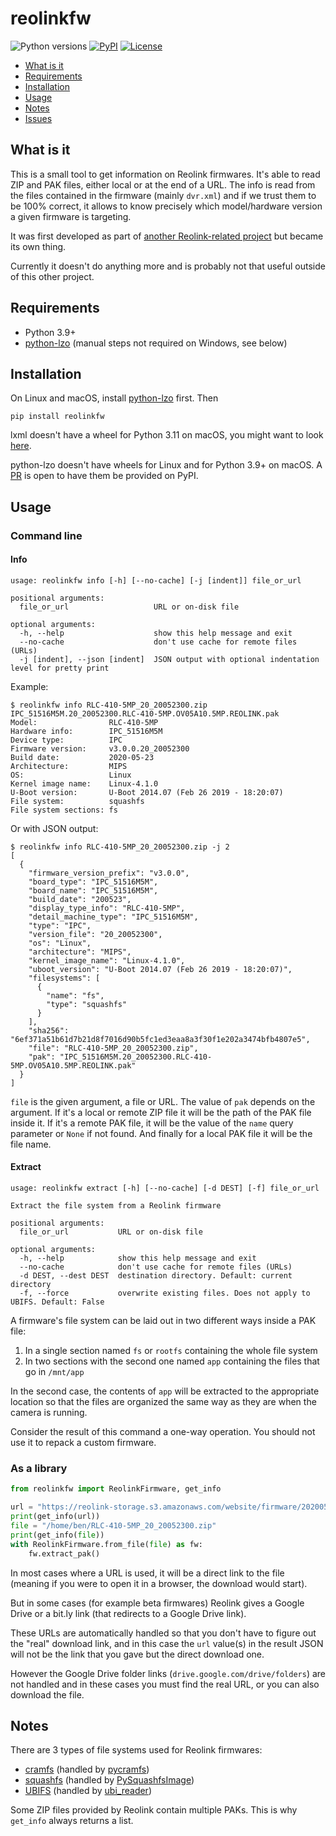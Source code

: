 # reolinkfw

<p align="left">
<a><img alt="Python versions" src="https://img.shields.io/pypi/pyversions/reolinkfw"></a>
<a href="https://pypi.org/project/reolinkfw/"><img alt="PyPI" src="https://img.shields.io/pypi/v/reolinkfw"></a>
<!-- <a href="https://github.com/psf/black"><img alt="Code style: black" src="https://img.shields.io/badge/code%20style-black-000000.svg"></a> -->
<a href="https://github.com/AT0myks/reolink-fw/blob/main/LICENSE"><img alt="License" src="https://img.shields.io/pypi/l/reolinkfw"></a>
</p>

* [What is it](#what-is-it)
* [Requirements](#requirements)
* [Installation](#installation)
* [Usage](#usage)
* [Notes](#notes)
* [Issues](#issues)

## What is it

This is a small tool to get information on Reolink firmwares.
It's able to read ZIP and PAK files, either local or at the end of a URL.
The info is read from the files contained in the firmware (mainly `dvr.xml`) and
if we trust them to be 100% correct, it allows to know precisely which
model/hardware version a given firmware is targeting.

It was first developed as part of
[another Reolink-related project](https://github.com/AT0myks/reolink-fw-archive)
but became its own thing.

Currently it doesn't do anything more and is probably not that useful outside of
this other project.

## Requirements

- Python 3.9+
- [python-lzo](https://github.com/jd-boyd/python-lzo) (manual steps not required on Windows, see below)

## Installation

On Linux and macOS, install
[python-lzo](https://github.com/jd-boyd/python-lzo#installation) first. Then

```
pip install reolinkfw
```

lxml doesn't have a wheel for Python 3.11 on macOS, you might want to look
[here](https://lxml.de/installation.html).

python-lzo doesn't have wheels for Linux and for Python 3.9+ on macOS.
A [PR](https://github.com/jd-boyd/python-lzo/pull/75) is open to have them be
provided on PyPI.

## Usage

### Command line

#### Info

```
usage: reolinkfw info [-h] [--no-cache] [-j [indent]] file_or_url

positional arguments:
  file_or_url                   URL or on-disk file

optional arguments:
  -h, --help                    show this help message and exit
  --no-cache                    don't use cache for remote files (URLs)
  -j [indent], --json [indent]  JSON output with optional indentation level for pretty print
```

Example:

```
$ reolinkfw info RLC-410-5MP_20_20052300.zip
IPC_51516M5M.20_20052300.RLC-410-5MP.OV05A10.5MP.REOLINK.pak
Model:                RLC-410-5MP
Hardware info:        IPC_51516M5M
Device type:          IPC
Firmware version:     v3.0.0.20_20052300
Build date:           2020-05-23
Architecture:         MIPS
OS:                   Linux
Kernel image name:    Linux-4.1.0
U-Boot version:       U-Boot 2014.07 (Feb 26 2019 - 18:20:07)
File system:          squashfs
File system sections: fs
```

Or with JSON output:

```
$ reolinkfw info RLC-410-5MP_20_20052300.zip -j 2
[
  {
    "firmware_version_prefix": "v3.0.0",
    "board_type": "IPC_51516M5M",
    "board_name": "IPC_51516M5M",
    "build_date": "200523",
    "display_type_info": "RLC-410-5MP",
    "detail_machine_type": "IPC_51516M5M",
    "type": "IPC",
    "version_file": "20_20052300",
    "os": "Linux",
    "architecture": "MIPS",
    "kernel_image_name": "Linux-4.1.0",
    "uboot_version": "U-Boot 2014.07 (Feb 26 2019 - 18:20:07)",
    "filesystems": [
      {
        "name": "fs",
        "type": "squashfs"
      }
    ],
    "sha256": "6ef371a51b61d7b21d8f7016d90b5fc1ed3eaa8a3f30f1e202a3474bfb4807e5",
    "file": "RLC-410-5MP_20_20052300.zip",
    "pak": "IPC_51516M5M.20_20052300.RLC-410-5MP.OV05A10.5MP.REOLINK.pak"
  }
]
```

`file` is the given argument, a file or URL. The value of `pak` depends on the
argument. If it's a local or remote ZIP file it will be the path of the PAK file
inside it. If it's a remote PAK file, it will be the value of the `name` query
parameter or `None` if not found. And finally for a local PAK file it will be
the file name.

#### Extract

```
usage: reolinkfw extract [-h] [--no-cache] [-d DEST] [-f] file_or_url

Extract the file system from a Reolink firmware

positional arguments:
  file_or_url           URL or on-disk file

optional arguments:
  -h, --help            show this help message and exit
  --no-cache            don't use cache for remote files (URLs)
  -d DEST, --dest DEST  destination directory. Default: current directory
  -f, --force           overwrite existing files. Does not apply to UBIFS. Default: False
```

A firmware's file system can be laid out in two different ways inside a PAK file:
1. In a single section named `fs` or `rootfs` containing the whole file system
1. In two sections with the second one named `app` containing the files that go in `/mnt/app`

In the second case, the contents of `app` will be extracted to the appropriate
location so that the files are organized the same way as they are when the
camera is running.

Consider the result of this command a one-way operation.
You should not use it to repack a custom firmware.

### As a library

```py
from reolinkfw import ReolinkFirmware, get_info

url = "https://reolink-storage.s3.amazonaws.com/website/firmware/20200523firmware/RLC-410-5MP_20_20052300.zip"
print(get_info(url))
file = "/home/ben/RLC-410-5MP_20_20052300.zip"
print(get_info(file))
with ReolinkFirmware.from_file(file) as fw:
    fw.extract_pak()
```

In most cases where a URL is used, it will be a direct link to the file
(meaning if you were to open it in a browser, the download would start).

But in some cases (for example beta firmwares) Reolink gives a Google Drive or
a bit.ly link (that redirects to a Google Drive link).

These URLs are automatically handled so that you don't have to figure out the
"real" download link, and in this case the `url` value(s) in the result JSON
will not be the link that you gave but the direct download one.

However the Google Drive folder links (`drive.google.com/drive/folders`) are not
handled and in these cases you must find the real URL, or you can also download
the file.

## Notes

There are 3 types of file systems used for Reolink firmwares:
- [cramfs](https://www.kernel.org/doc/html/latest/filesystems/cramfs.html) (handled by [pycramfs](https://github.com/AT0myks/pycramfs))
- [squashfs](https://www.kernel.org/doc/html/latest/filesystems/squashfs.html) (handled by [PySquashfsImage](https://github.com/matteomattei/PySquashfsImage))
- [UBIFS](https://www.kernel.org/doc/html/latest/filesystems/ubifs.html) (handled by [ubi_reader](https://github.com/jrspruitt/ubi_reader))

Some ZIP files provided by Reolink contain multiple PAKs. This is why `get_info`
always returns a list.
